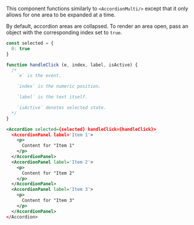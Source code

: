 This component functions similarly to `<AccordionMulti/>` except that it only allows for one area to be expanded at a time.

By default, accordion areas are collapsed. To render an area open, pass an object with the corresponding index set to `true`.

```js
const selected = {
  0: true
}

function handleClick (e, index, label, isActive) {
  /*
    `e` is the event.

    `index` is the numeric position.

    `label` is the text itself.

    `isActive` denotes selected state.
  */
}
```

```xml
<Accordion selected={selected} handleClick={handleClick}>
  <AccordionPanel label='Item 1'>
    <p>
      Content for "Item 1"
    </p>
  </AccordionPanel>
  <AccordionPanel label='Item 2'>
    <p>
      Content for "Item 2"
    </p>
  </AccordionPanel>
  <AccordionPanel label='Item 3'>
    <p>
      Content for "Item 3"
    </p>
  </AccordionPanel>
</Accordion>
```